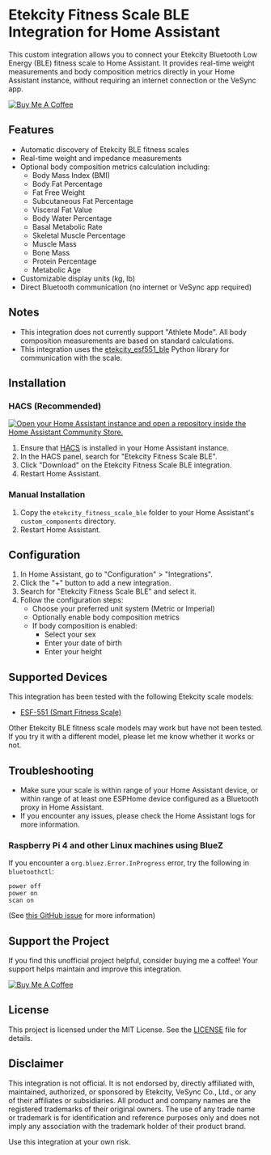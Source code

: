 # Etekcity Fitness Scale BLE Integration for Home Assistant

This custom integration allows you to connect your Etekcity Bluetooth Low Energy (BLE) fitness scale to Home Assistant. It provides real-time weight measurements and body composition metrics directly in your Home Assistant instance, without requiring an internet connection or the VeSync app.

[![Buy Me A Coffee](https://www.buymeacoffee.com/assets/img/custom_images/yellow_img.png)](https://www.buymeacoffee.com/ronnnnnnn)

## Features

- Automatic discovery of Etekcity BLE fitness scales
- Real-time weight and impedance measurements
- Optional body composition metrics calculation including:
    - Body Mass Index (BMI)
    - Body Fat Percentage
    - Fat Free Weight
    - Subcutaneous Fat Percentage
    - Visceral Fat Value
    - Body Water Percentage
    - Basal Metabolic Rate
    - Skeletal Muscle Percentage
    - Muscle Mass
    - Bone Mass
    - Protein Percentage
    - Metabolic Age
- Customizable display units (kg, lb)
- Direct Bluetooth communication (no internet or VeSync app required)

## Notes

- This integration does not currently support "Athlete Mode". All body composition measurements are based on standard calculations.
- This integration uses the [etekcity_esf551_ble](https://github.com/ronnnnnnnnnnnnn/etekcity_esf551_ble) Python library for communication with the scale.

## Installation

### HACS (Recommended)

[![Open your Home Assistant instance and open a repository inside the Home Assistant Community Store.](https://my.home-assistant.io/badges/hacs_repository.svg)](https://my.home-assistant.io/redirect/hacs_repository/?owner=ronnnnnnnnnnnnn&repository=etekcity_fitness_scale_ble&category=integration)

1. Ensure that [HACS](https://hacs.xyz/) is installed in your Home Assistant instance.
2. In the HACS panel, search for "Etekcity Fitness Scale BLE".
3. Click "Download" on the Etekcity Fitness Scale BLE integration.
4. Restart Home Assistant.

### Manual Installation

1. Copy the `etekcity_fitness_scale_ble` folder to your Home Assistant's `custom_components` directory.
2. Restart Home Assistant.

## Configuration

1. In Home Assistant, go to "Configuration" > "Integrations".
2. Click the "+" button to add a new integration.
3. Search for "Etekcity Fitness Scale BLE" and select it.
4. Follow the configuration steps:
    - Choose your preferred unit system (Metric or Imperial)
    - Optionally enable body composition metrics
    - If body composition is enabled:
        - Select your sex
        - Enter your date of birth
        - Enter your height


## Supported Devices

This integration has been tested with the following Etekcity scale models:

- [ESF-551 (Smart Fitness Scale)](https://etekcity.com/products/smart-fitness-scale-esf551)

Other Etekcity BLE fitness scale models may work but have not been tested. If you try it with a different model, please let me know whether it works or not.

## Troubleshooting

- Make sure your scale is within range of your Home Assistant device, or within range of at least one ESPHome device configured as a Bluetooth proxy in Home Assistant.
- If you encounter any issues, please check the Home Assistant logs for more information.

### Raspberry Pi 4 and other Linux machines using BlueZ

If you encounter a `org.bluez.Error.InProgress` error, try the following in `bluetoothctl`:

```
power off
power on
scan on
```

(See [this GitHub issue](https://github.com/home-assistant/core/issues/76186#issuecomment-1204954485) for more information)

## Support the Project

If you find this unofficial project helpful, consider buying me a coffee! Your support helps maintain and improve this integration.

[![Buy Me A Coffee](https://www.buymeacoffee.com/assets/img/custom_images/yellow_img.png)](https://www.buymeacoffee.com/ronnnnnnn)

## License

This project is licensed under the MIT License. See the [LICENSE](LICENSE) file for details.

## Disclaimer

This integration is not official. It is not endorsed by, directly affiliated with, maintained, authorized, or sponsored by Etekcity, VeSync Co., Ltd., or any of their affiliates or subsidiaries. All product and company names are the registered trademarks of their original owners. The use of any trade name or trademark is for identification and reference purposes only and does not imply any association with the trademark holder of their product brand.

Use this integration at your own risk.
